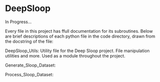 # DeepSloop

In Progress...

Every file in this project has ffull documentation for its subroutines. Below are brief descriptions of each python file in the code directory, drawn from the docstring of the file:

DeepSloop_Utils: Utility file for the Deep Sloop project. File manipulation utilities and more. Used as a module throughout the project.

Generate_Sloop_Dataset:

Process_Sloop_Dataset:
